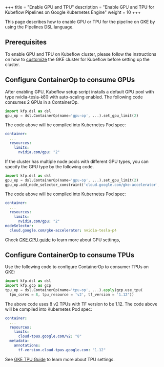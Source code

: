 +++ 
title = "Enable GPU and TPU"
description = "Enable GPU and TPU for Kubeflow Pipelines on Google Kubernetes Engine"
weight = 10
+++

This page describes how to enable GPU or TPU for the pipeline on GKE by using the Pipelines 
DSL language.

## Prerequisites

To enable GPU and TPU on Kubeflow cluster, please follow the instructions on how to 
[customize](/docs/gke/customizing-gke#common-customizations) the GKE cluster for Kubeflow before
setting up the cluster.

## Configure ContainerOp to consume GPUs

After enabling GPU, Kubeflow setup script installs a default GPU pool with type nvidia-tesla-k80 with auto-scaling enabled.
The following code consumes 2 GPUs in a ContainerOp.

```python
import kfp.dsl as dsl
gpu_op = dsl.ContainerOp(name='gpu-op', ...).set_gpu_limit(2)
```

The code above will be compiled into Kubernetes Pod spec:

```yaml
container:
  ...
  resources:
    limits:
      nvidia.com/gpu: "2"
```

If the cluster has multiple node pools with different GPU types, you can specify the GPU type by the following code.

```python
import kfp.dsl as dsl
gpu_op = dsl.ContainerOp(name='gpu-op', ...).set_gpu_limit(2)
gpu_op.add_node_selector_constraint('cloud.google.com/gke-accelerator', 'nvidia-tesla-p4')
```

The code above will be compiled into Kubernetes Pod spec:


```yaml
container:
  ...
  resources:
    limits:
      nvidia.com/gpu: "2"
nodeSelector:
  cloud.google.com/gke-accelerator: nvidia-tesla-p4
```

Check [GKE GPU guide](https://cloud.google.com/kubernetes-engine/docs/how-to/gpus) to learn more about GPU settings, 

## Configure ContainerOp to consume TPUs

Use the following code to configure ContainerOp to consumer TPUs on GKE:

```python
import kfp.dsl as dsl
import kfp.gcp as gcp
tpu_op = dsl.ContainerOp(name='tpu-op', ...).apply(gcp.use_tpu(
  tpu_cores = 8, tpu_resource = 'v2', tf_version = '1.12'))
```

The above code uses 8 v2 TPUs with TF version to be 1.12. The code above will be compiled into Kubernetes Pod spec:

```yaml
container:
  ...
  resources:
    limits:
      cloud-tpus.google.com/v2: "8"
  metadata:
    annotations:
      tf-version.cloud-tpus.google.com: "1.12"
```

See [GKE TPU Guide](https://cloud.google.com/tpu/docs/kubernetes-engine-setup) to learn more about TPU settings.
